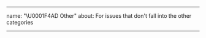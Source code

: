 <!--
 * @Author: BDFD
 * @Date: 2022-02-24 11:33:25
 * @LastEditTime: 2022-02-24 11:33:51
 * @LastEditors: BDFD
 * @Description: 
 * @FilePath: \3.4-E-book_Template\.github\ISSUE_TEMPLATE\---other.md
-->


---

name: "\U0001F4AD Other"
about: For issues that don't fall into the other categories

---
